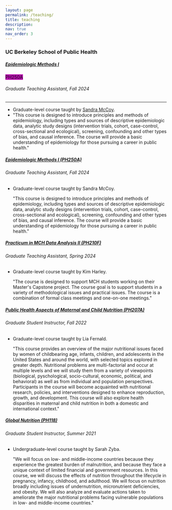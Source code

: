 ```yaml
---
layout: page
permalink: /teaching/
title: teaching
description: 
nav: true
nav_order: 3
---
```


<h3 class="mt-4">UC Berkeley School of Public Health</h3>

<div class="card mt-3">
  <div class="p-3">
    <div class="row">
      <div class="col-sm-10">
        <h5 class="card-title"><a href="https://guide.berkeley.edu/courses/pb_hlth/">Epidemiologic Methods I</a></h5>
      </div>
      <div class="col-sm-2 text-left text-sm-right">
        <span class="badge font-weight-bold text-uppercase purple-color align-middle" style="background-color: #b509ac;">
            PH250A
        </span>
      </div>
    </div>
    <h6 class="font-italic mt-2 mt-sm-0">Graduate Teaching Assistant, Fall 2024</h6>
    <hr>
    <ul class="card-text font-weight-light list-group list-group-flush">
      <li class="list-group-item" style="border: none;">Graduate-level course taught by <a href="https://publichealth.berkeley.edu/people/sandra-mccoy">Sandra McCoy</a>.</li>
      <li class="list-group-item" style="border: none;">"This course is designed to introduce principles and methods of epidemiology, including types and sources of descriptive epidemiologic data, analytic study designs (intervention trials, cohort, case-control, cross-sectional and ecological), screening, confounding and other types of bias, and causal inference. The course will provide a basic understanding of epidemiology for those pursuing a career in public health."</li>
    </ul>
  </div>
</div>


<!-- Epidemiologic Methods I (PH250A) -->
<div class="card mt-3">
  <div class="p-3">
    <div class="row">
      <div class="col-sm-10">
        <h5 id="PH250A" class="card-title"><a href="https://guide.berkeley.edu/courses/pb_hlth/">Epidemiologic Methods I (PH250A)</a></h5>
        <h6 class="card-subtitle font-italic">Graduate Teaching Assistant, Fall 2024</h6>
      </div>
    </div>
    <ul class="card-text font-weight-light list-group list-group-flush">
      <li class="list-group-item">
        <div class="row">
            <p>Graduate-level course taught by Sandra McCoy.</p>
            <p style="font-italic">"This course is designed to introduce principles and methods of epidemiology, including types and sources of descriptive epidemiologic data, analytic study designs (intervention trials, cohort, case-control, cross-sectional and ecological), screening, confounding and other types of bias, and causal inference. The course will provide a basic understanding of epidemiology for those pursuing a career in public health."</p>
        </div>
      </li>
    </ul>
  </div>
</div>

<!-- Practicum in MCH Data Analysis  (PH210F) -->
<div class="card mt-3">
  <div class="p-3">
    <div class="row">
      <div class="col-sm-10">
        <h5 id="PH210F" class="card-title"><a href="https://guide.berkeley.edu/courses/pb_hlth/">Practicum in MCH Data Analysis II (PH210F)</a></h5>
        <h6 class="card-subtitle font-italic">Graduate Teaching Assistant, Spring 2024</h6>
      </div>
    </div>
    <ul class="card-text font-weight-light list-group list-group-flush">
      <li class="list-group-item">
        <div class="row">
          <div class="col-sm-9">
            <p>Graduate-level course taught by Kim Harley.</p>
            <p>"The course is designed to support MCH students working on their Master's Capstone project. The course goal is to support students in a variety of methodological issues and practical issues. The course is a combination of formal class meetings and one-on-one meetings."</p>
          </div>
        </div>
      </li>
    </ul>
  </div>
</div>

<!-- Public Health Aspects of Maternal and Child Nutrition  (PH207A) -->
<div class="card mt-3">
  <div class="p-3">
    <div class="row">
      <div class="col-sm-10">
        <h5 id="PH207A" class="card-title"><a href="https://guide.berkeley.edu/courses/pb_hlth/">Public Health Aspects of Maternal and Child Nutrition (PH207A)</a></h5>
        <h6 class="card-subtitle font-italic">Graduate Student Instructor, Fall 2022</h6>
      </div>
    </div>
    <ul class="card-text font-weight-light list-group list-group-flush">
      <li class="list-group-item">
        <div class="row">
          <div class="col-sm-9">
            <p>Graduate-level course taught by Lia Fernald.</p>
            <p>"This course provides an overview of the major nutritional issues faced by women of childbearing age, infants, children, and adolescents in the United States and around the world, with selected topics explored in greater depth. Nutritional problems are multi-factorial and occur at multiple levels and we will study them from a variety of viewpoints (biological, pyschological, socio-cultural, economic, political, and behavioral) as well as from individual and population perspectives. Participants in the course will become acquainted with nutritional research, policies, and interventions designed to enhance reproduction, growth, and development. This course will also explore health disparities in maternal and child nutrition in both a domestic and international context."</p>
          </div>
        </div>
      </li>
    </ul>
  </div>
</div>

<!-- Global Nutrition (PH118) -->
<div class="card mt-3">
  <div class="p-3">
    <div class="row">
      <div class="col-sm-10">
        <h5 id="PH118" class="card-title"><a href="https://guide.berkeley.edu/courses/pb_hlth/">Global Nutrition (PH118)</a></h5>
        <h6 class="card-subtitle font-italic">Graduate Student Instructor, Summer 2021</h6>
      </div>
    </div>
    <ul class="card-text font-weight-light list-group list-group-flush">
      <li class="list-group-item">
        <div class="row">
          <div class="col-sm-9">
            <p>Undergraduate-level course taught by Sarah Zyba.</p>
            <p>"We will focus on low- and middle-income countries because they experience the greatest burden of malnutrition, and because they face a unique context of limited financial and government resources. In this course, we will discuss the effects of nutrition throughout the lifecycle in pregnancy, infancy, childhood, and adulthood. We will focus on nutrition broadly including issues of undernutrition, micronutrient deficiencies, and obesity. We will also analyze and evaluate actions taken to ameliorate the major nutritional problems facing vulnerable populations in low- and middle-income countries."</p>
          </div>
        </div>
      </li>
    </ul>
  </div>
</div>

